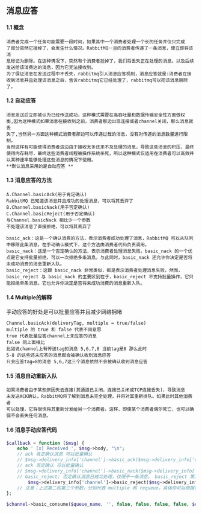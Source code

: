 ## 消息应答

#### 1.1 概念
    消费者完成一个任务可能需要一段时间，如果其中一个消费者处理一个长的任务并仅只完成
    了部分突然它挂掉了，会发生什么情况。RabbitMQ一旦向消费者传递了一条消息，便立即将该消
    息标记为删除。在这种情况下，突然有个消费者挂掉了，我们将丢失正在处理的消息。以及后续
    发送给该消费这的消息，因为它无法接收到。 
    为了保证消息在发送过程中不丢失，rabbitmq引入消息应答机制，消息应答就是:消费者在接
    收到消息并且处理该消息之后，告诉rabbitmq它已经处理了，rabbitmq可以把该消息删除了。

#### 1.2 自动应答
    消息发送后立即被认为已经传送成功，这种模式需要在高吞吐量和数据传输安全性方面做权
    衡,因为这种模式如果消息在接收到之前，消费者那边出现连接或者channel关闭，那么消息就丢
    失了,当然另一方面这种模式消费者那边可以传递过载的消息，没有对传递的消息数量进行限制，
    当然这样有可能使得消费者这边由于接收太多还来不及处理的消息，导致这些消息的积压，最终
    使得内存耗尽，最终这些消费者线程被操作系统杀死，所以这种模式仅适用在消费者可以高效并
    以某种速率能够处理这些消息的情况下使用。
    **默认消息采用的是自动应答 **

#### 1.3 消息应答的方法
    A.Channel.basicAck(用于肯定确认) 
    RabbitMQ 已知道该消息并且成功的处理消息，可以将其丢弃了 
    B.Channel.basicNack(用于否定确认) 
    C.Channel.basicReject(用于否定确认) 
    与Channel.basicNack 相比少一个参数 
    不处理该消息了直接拒绝，可以将其丢弃了

    basic_ack：这是一个确认消费的方法，表示消费者成功处理了消息，RabbitMQ 可以从队列中移除此条消息。在手动确认模式下，这个方法由消费者代码负责调用。
    basic_nack：这是一个否定确认的方法，表示消费者处理消息失败。basic_nack 的一个优点是它支持批量拒绝，可以一次拒绝多条消息。与此同时，basic_nack 还允许你决定是否将未成功消费的消息重新入队。
    basic_reject：这跟 basic_nack 非常类似，都是表示消费者处理消息失败。然而，basic_reject 与 basic_nack 的主要区别在于，basic_reject 不支持批量操作，它只能拒绝单条消息。它也允许你决定是否将未成功消费的消息重新入队。

#### 1.4 Multiple的解释 
手动应答的好处是可以批量应答并且减少网络拥堵 
    
    Channel.basicAck(deliveryTag, multiple = true/false)
    multiple 的 true 和 false 代表不同意思 
    true 代表批量应答channel上未应答的消息 
    false 同上面相比 
    比如说channel上有传送tag的消息 5,6,7,8 当前tag是8 那么此时 
    5-8 的这些还未应答的消息都会被确认收到消息应答 
    只会应答tag=8的消息 5,6,7这三个消息依然不会被确认收到消息应答

#### 1.5 消息自动重新入队 
    如果消费者由于某些原因失去连接(其通道已关闭，连接已关闭或TCP连接丢失)，导致消息
    未发送ACK确认，RabbitMQ将了解到消息未完全处理，并将对其重新排队。如果此时其他消费者
    可以处理，它将很快将其重新分发给另一个消费者。这样，即使某个消费者偶尔死亡，也可以确
    保不会丢失任何消息。 

#### 1.6 消息手动应答代码  
```PHP
$callback = function ($msg) {
    echo ' [x] Received ', $msg->body, "\n";
    // ack 肯定确认消息 可以批量确认
    // $msg->delivery_info['channel']->basic_ack($msg->delivery_info['delivery_tag'], false);
    // ack 否定确认 可以批量确认
    // $msg->delivery_info['channel']->basic_nack($msg->delivery_info['delivery_tag'], false, true);
    // basic_reject: 否定确认消息已成功处理，仅限于一条消息。 basic_reject 第二个参数是requeue
        $msg->delivery_info['channel']->basic_reject($msg->delivery_info['delivery_tag'], false);
    // 注意：上述第二和第三个参数，分别代表 multiple 和 requeue，具体你可以根据需要来设定。第二个参数 multiple，表示是否批量进行消息确认；第三个参数 requeue，如果设置为 true ，RabbitMQ 会重新将这条消息放回队列尾部，如果是 false ，RabbitMQ 会直接丢掉这条消息。
};

$channel->basic_consume($queue_name, '', false, false, false, false, $callback);
```